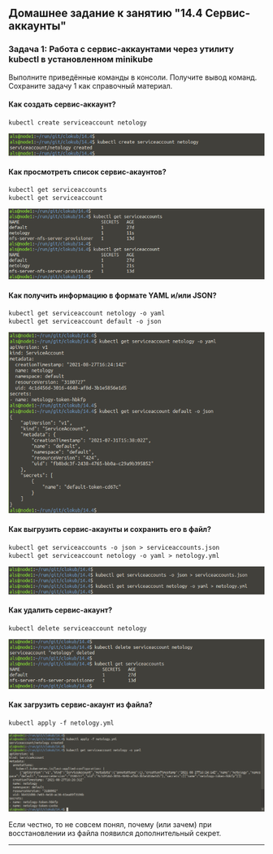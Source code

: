## Домашнее задание к занятию "14.4 Сервис-аккаунты"

### Задача 1: Работа с сервис-аккаунтами через утилиту kubectl в установленном minikube

Выполните приведённые команды в консоли. Получите вывод команд. Сохраните
задачу 1 как справочный материал.

#### Как создать сервис-аккаунт?

```
kubectl create serviceaccount netology
```
  
![14.4_1a.png](https://github.com/alsxs/devops_dz/blob/main/clokub/14.4/14.4_1a.png)  

  
#### Как просмотреть список сервис-акаунтов?

```
kubectl get serviceaccounts
kubectl get serviceaccount
```
  
![14.4_1b.png](https://github.com/alsxs/devops_dz/blob/main/clokub/14.4/14.4_1b.png)  

  
#### Как получить информацию в формате YAML и/или JSON?

```
kubectl get serviceaccount netology -o yaml
kubectl get serviceaccount default -o json
```
  
![14.4_1c.png](https://github.com/alsxs/devops_dz/blob/main/clokub/14.4/14.4_1c.png)  

  
#### Как выгрузить сервис-акаунты и сохранить его в файл?

```
kubectl get serviceaccounts -o json > serviceaccounts.json
kubectl get serviceaccount netology -o yaml > netology.yml
```
  
![14.4_1d.png](https://github.com/alsxs/devops_dz/blob/main/clokub/14.4/14.4_1d.png)  

  
#### Как удалить сервис-акаунт?

```
kubectl delete serviceaccount netology
```
  
![14.4_1e.png](https://github.com/alsxs/devops_dz/blob/main/clokub/14.4/14.4_1e.png)  

  
#### Как загрузить сервис-акаунт из файла?

```
kubectl apply -f netology.yml
```
  
![14.4_1f.png](https://github.com/alsxs/devops_dz/blob/main/clokub/14.4/14.4_1f.png)  
  
Если честно, то не совсем понял, почему (или зачем) при восстановлении из файла появился дополнительный секрет.

---
